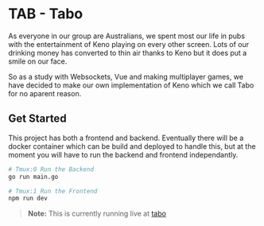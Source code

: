 # TAB - Tabo

As everyone in our group are Australians, we spent most our life in pubs with
the entertainment of Keno playing on every other screen. Lots of our drinking
money has converted to thin air thanks to Keno but it does put a smile on our
face.

So as a study with Websockets, Vue and making multiplayer games, we have decided
to make our own implementation of Keno which we call Tabo for no aparent reason.

## Get Started

This project has both a frontend and backend. Eventually there will be a docker
container which can be build and deployed to handle this, but at the moment you
will have to run the backend and frontend independantly.

```bash
# Tmux:0 Run the Backend
go run main.go

# Tmux:1 Run the Frontend
npm run dev 
```

> **Note:** This is currently running live at [tabo](https://tabo.tabdiscord.com)